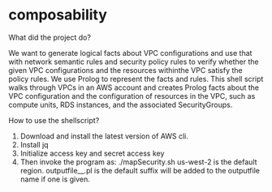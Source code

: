 # composability
What did the project do?

We want to generate logical facts about VPC configurations and use that with network semantic rules and security policy rules to verify whether the given VPC configurations and the resources withinthe VPC satisfy the policy rules.
We use Prolog to represent the facts and rules.
This shell script walks through VPCs in an AWS account and creates Prolog facts about the VPC configuration and the configuration of resources in the VPC, such as compute units, RDS instances, and the associated SecurityGroups.

How to use the shellscript?
1. Download and install the latest version of AWS cli.
2. Install jq 
3. Initialize access key and secret access key
4. Then invoke the program as: ./mapSecurity.sh <AWS Region> <Outputfle name prefix>
us-west-2 is the default region. outputfile_<ddmmyyyy>_<vpd-id>.pl is the default
<ddmmyyyy> suffix will be added to the outputfile name if one is given.
